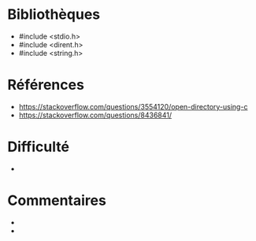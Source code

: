 # Bibliothèques
* #include <stdio.h>
* #include <dirent.h>
* #include <string.h>

# Références
* https://stackoverflow.com/questions/3554120/open-directory-using-c
* https://stackoverflow.com/questions/8436841/

# Difficulté
*

# Commentaires
* 
* 


